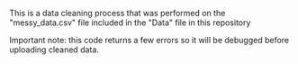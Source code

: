 This is a data cleaning process that was performed on the "messy_data.csv" file included in the "Data" file in this repository

Important note: this code returns a few errors so it will be debugged before uploading cleaned data.
